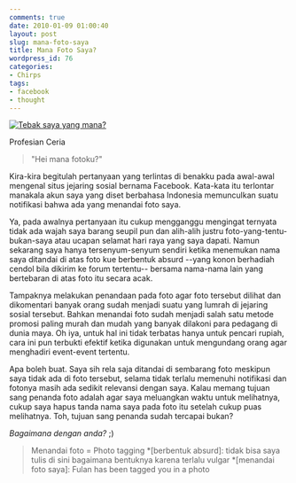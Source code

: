 ```yaml
---
comments: true
date: 2010-01-09 01:00:40
layout: post
slug: mana-foto-saya
title: Mana Foto Saya?
wordpress_id: 76
categories:
- Chirps
tags:
- facebook
- thought
---
```


[![Tebak saya yang mana?](http://akhyar.net/uploads/profesian-ceria-300x166.jpg)](http://akhyar.net/uploads/profesian-ceria.jpg)


Profesian Ceria




> 

> 
> "Hei mana fotoku?"
> 
> 



Kira-kira begitulah pertanyaan yang terlintas di benakku pada awal-awal mengenal situs jejaring sosial bernama Facebook. Kata-kata itu terlontar manakala akun saya yang diset berbahasa Indonesia memunculkan suatu notifikasi bahwa ada yang menandai foto saya.

<!-- more -->

Ya, pada awalnya pertanyaan itu cukup mengganggu mengingat ternyata tidak ada wajah saya barang seupil pun dan alih-alih justru foto-yang-tentu-bukan-saya atau ucapan selamat hari raya yang saya dapati. Namun sekarang saya hanya tersenyum-senyum sendiri ketika menemukan nama saya ditandai di atas foto kue berbentuk absurd --yang konon berhadiah cendol bila dikirim ke forum tertentu-- bersama nama-nama lain yang bertebaran di atas foto itu secara acak.

Tampaknya melakukan penandaan pada foto agar foto tersebut dilihat dan dikomentari banyak orang sudah menjadi suatu yang lumrah di jejaring sosial tersebut. Bahkan menandai foto sudah menjadi salah satu metode promosi paling murah dan mudah yang banyak dilakoni para pedagang di dunia maya. Oh iya, untuk hal ini tidak terbatas hanya untuk pencari rupiah, cara ini pun terbukti efektif ketika digunakan untuk mengundang orang agar menghadiri event-event tertentu.

Apa boleh buat. Saya sih rela saja ditandai di sembarang foto meskipun saya tidak ada di foto tersebut, selama tidak terlalu memenuhi notifikasi dan fotonya masih ada sedikit relevansi dengan saya. Kalau memang tujuan sang penanda foto adalah agar saya meluangkan waktu untuk melihatnya, cukup saya hapus tanda nama saya pada foto itu setelah cukup puas melihatnya. Toh, tujuan sang penanda sudah tercapai bukan?

_Bagaimana dengan anda?_ ;)


> Menandai foto = Photo tagging
  *[berbentuk absurd]: tidak bisa saya tulis di sini bagaimana bentuknya karena terlalu vulgar
  *[menandai foto saya]: Fulan has been tagged you in a photo
